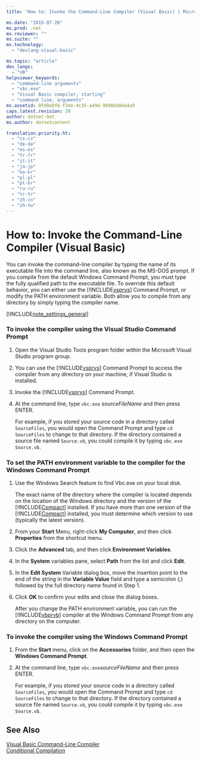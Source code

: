```yaml
---
title: "How to: Invoke the Command-Line Compiler (Visual Basic) | Microsoft Docs"

ms.date: "2015-07-20"
ms.prod: .net
ms.reviewer: ""
ms.suite: ""
ms.technology: 
  - "devlang-visual-basic"

ms.topic: "article"
dev_langs: 
  - "VB"
helpviewer_keywords: 
  - "command-line arguments"
  - "vbc.exe"
  - "Visual Basic compiler, starting"
  - "command line, arguments"
ms.assetid: 0fd9a8f6-f34e-4c35-a49d-9b9bbd8da4a9
caps.latest.revision: 28
author: dotnet-bot
ms.author: dotnetcontent

translation.priority.ht: 
  - "cs-cz"
  - "de-de"
  - "es-es"
  - "fr-fr"
  - "it-it"
  - "ja-jp"
  - "ko-kr"
  - "pl-pl"
  - "pt-br"
  - "ru-ru"
  - "tr-tr"
  - "zh-cn"
  - "zh-tw"
---
```

# How to: Invoke the Command-Line Compiler (Visual Basic)
You can invoke the command-line compiler by typing the name of its executable file into the command line, also known as the MS-DOS prompt. If you compile from the default Windows Command Prompt, you must type the fully qualified path to the executable file. To override this default behavior, you can either use the [!INCLUDE[vsprvs](~/includes/vsprvs-md.md)] Command Prompt, or modify the PATH environment variable. Both allow you to compile from any directory by simply typing the compiler name.  
  
[!INCLUDE[note_settings_general](../../../csharp/language-reference/compiler-messages/includes/note_settings_general_md.md)]  
  
### To invoke the compiler using the Visual Studio Command Prompt  
  
1.  Open the Visual Studio Tools program folder within the Microsoft Visual Studio program group.  
  
2.  You can use the [!INCLUDE[vsprvs](~/includes/vsprvs-md.md)] Command Prompt to access the compiler from any directory on your machine, if Visual Studio is installed.  
  
3.  Invoke the [!INCLUDE[vsprvs](~/includes/vsprvs-md.md)] Command Prompt.  
  
4.  At the command line, type `vbc.exe` *sourceFileName* and then press ENTER.  
  
     For example, if you stored your source code in a directory called `SourceFiles`, you would open the Command Prompt and type `cd SourceFiles` to change to that directory. If the directory contained a source file named `Source.vb`, you could compile it by typing `vbc.exe Source.vb`.  
  
### To set the PATH environment variable to the compiler for the Windows Command Prompt  
  
1.  Use the Windows Search feature to find Vbc.exe on your local disk.  
  
     The exact name of the directory where the compiler is located depends on the location of the Windows directory and the version of the [!INCLUDE[Compact](../../../visual-basic/reference/command-line-compiler/includes/compact_md.md)] installed. If you have more than one version of the [!INCLUDE[Compact](../../../visual-basic/reference/command-line-compiler/includes/compact_md.md)] installed, you must determine which version to use (typically the latest version).  
  
2.  From your **Start** Menu, right-click **My Computer**, and then click **Properties** from the shortcut menu.  
  
3.  Click the **Advanced** tab, and then click **Environment Variables**.  
  
4.  In the **System** variables pane, select **Path** from the list and click **Edit**.  
  
5.  In the **Edit System** Variable dialog box, move the insertion point to the end of the string in the **Variable Value** field and type a semicolon (;) followed by the full directory name found in Step 1.  
  
6.  Click **OK** to confirm your edits and close the dialog boxes.  
  
     After you change the PATH environment variable, you can run the [!INCLUDE[vbprvb](../../../csharp/programming-guide/concepts/linq/includes/vbprvb_md.md)] compiler at the Windows Command Prompt from any directory on the computer.  
  
### To invoke the compiler using the Windows Command Prompt  
  
1.  From the **Start** menu, click on the **Accessories** folder, and then open the **Windows Command Prompt**.  
  
2.  At the command line, type `vbc.exe`*sourceFileName* and then press ENTER.  
  
     For example, if you stored your source code in a directory called `SourceFiles`, you would open the Command Prompt and type `cd SourceFiles` to change to that directory. If the directory contained a source file named `Source.vb`, you could compile it by typing `vbc.exe Source.vb`.  
  
## See Also  
 [Visual Basic Command-Line Compiler](../../../visual-basic/reference/command-line-compiler/index.md)   
 [Conditional Compilation](../../../visual-basic/programming-guide/program-structure/conditional-compilation.md)